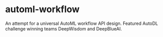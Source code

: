 # automl-workflow
An attempt for a universal AutoML workflow API design. Featured AutoDL challenge winning teams DeepWisdom and DeepBlueAI.
